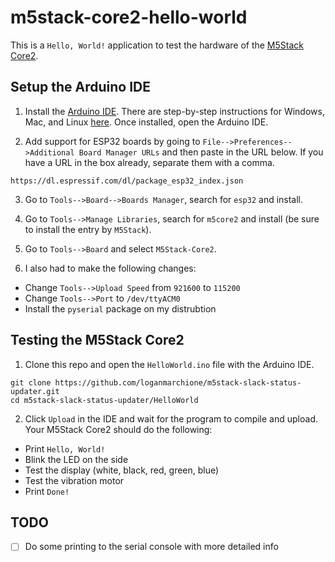 # m5stack-core2-hello-world

This is a `Hello, World!` application to test the hardware of the [M5Stack Core2](https://shop.m5stack.com/collections/m5-controllers/products/m5stack-core2-esp32-iot-development-kit).


## Setup the Arduino IDE

1. Install the [Arduino IDE](https://www.arduino.cc/en/software#download). There are step-by-step instructions for Windows, Mac, and Linux [here](https://www.arduino.cc/en/Guide#install-the-arduino-desktop-ide). Once installed, open the Arduino IDE.

2. Add support for ESP32 boards by going to `File-->Preferences-->Additional Board Manager URLs` and then paste in the URL below. If you have a URL in the box already, separate them with a comma.

```
https://dl.espressif.com/dl/package_esp32_index.json
```

3. Go to `Tools-->Board-->Boards Manager`, search for `esp32` and install.

4. Go to `Tools-->Manage Libraries`, search for `m5core2` and install (be sure to install the entry by `M5Stack`).

5. Go to `Tools-->Board` and select `M5Stack-Core2`.

6. I also had to make the following changes:
  * Change `Tools-->Upload Speed` from `921600` to `115200`
  * Change `Tools-->Port` to `/dev/ttyACM0`
  * Install the `pyserial` package on my distrubtion

## Testing the M5Stack Core2

1. Clone this repo and open the `HelloWorld.ino` file with the Arduino IDE.

```
git clone https://github.com/loganmarchione/m5stack-slack-status-updater.git
cd m5stack-slack-status-updater/HelloWorld
```

2. Click `Upload` in the IDE and wait for the program to compile and upload. Your M5Stack Core2 should do the following:

* Print `Hello, World!`
* Blink the LED on the side
* Test the display (white, black, red, green, blue)
* Test the vibration motor
* Print `Done!`

## TODO
- [ ] Do some printing to the serial console with more detailed info